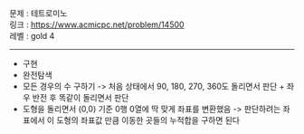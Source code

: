 문제 : 테트로미노
<br>
링크 : https://www.acmicpc.net/problem/14500
<br>
레벨 : gold 4

---

- 구현
- 완전탐색
- 모든 경우의 수 구하기 -> 처음 상태에서 90, 180, 270, 360도 돌리면서 판단 + 좌우 반전 후 똑같이 돌리면서 판단
- 도형을 돌리면서 (0,0) 기준 0행 0열에 딱 맞게 좌표를 변환했음 -> 판단하려는 좌표에서 이 도형의 좌표값 만큼 이동한 곳들의 누적합을 구하면 된다